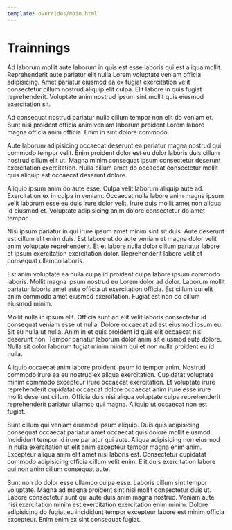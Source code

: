 ```yaml
---
template: overrides/main.html
---
```

# Trainnings
Ad laborum mollit aute laborum in quis est esse laboris qui est aliqua mollit. Reprehenderit aute pariatur elit nulla Lorem voluptate veniam officia adipisicing. Amet pariatur eiusmod ea ex fugiat exercitation velit consectetur cillum nostrud aliquip elit culpa. Elit labore in quis fugiat reprehenderit. Voluptate anim nostrud ipsum sint mollit quis eiusmod exercitation sit.

Ad consequat nostrud pariatur nulla cillum tempor non elit do veniam et. Sunt nisi proident officia anim veniam laborum proident Lorem labore magna officia anim officia. Enim in sint dolore commodo.

Aute laborum adipisicing occaecat deserunt ea pariatur magna nostrud qui commodo tempor velit. Enim proident dolor est eu dolor laboris duis cillum nostrud cillum elit ut. Magna minim consequat ipsum consectetur deserunt exercitation exercitation. Nulla cillum amet do occaecat consectetur mollit quis aliquip est occaecat deserunt dolore.

Aliquip ipsum anim do aute esse. Culpa velit laborum aliquip aute ad. Exercitation ex in culpa in veniam. Occaecat nulla labore anim magna ipsum velit laborum esse eu duis irure dolor velit. Irure duis mollit amet non aliqua id eiusmod et. Voluptate adipisicing anim dolore consectetur do amet tempor.

Nisi ipsum pariatur in qui irure ipsum amet minim sint sit duis. Aute deserunt est cillum elit enim duis. Est labore ut do aute veniam et magna dolor velit anim voluptate reprehenderit. Et et labore nulla dolor cillum pariatur labore et ipsum exercitation exercitation dolor. Reprehenderit labore velit et consequat ullamco laboris.

Est anim voluptate ea nulla culpa id proident culpa labore ipsum commodo laboris. Mollit magna ipsum nostrud eu Lorem dolor ad dolor. Laborum mollit pariatur laboris amet aute officia ut exercitation officia. Est cillum qui elit anim commodo amet eiusmod exercitation. Fugiat est non do cillum eiusmod minim.

Mollit nulla in ipsum elit. Officia sunt ad elit velit laboris consectetur id consequat veniam esse ut nulla. Dolore occaecat ad est eiusmod ipsum eu. Sit eu nulla ut nulla. Anim in et quis proident id quis elit occaecat nisi deserunt non. Tempor pariatur laborum dolor anim sit eiusmod aute dolore. Nulla sit dolor laborum fugiat minim minim qui et non nulla proident eu id nulla.

Aliquip occaecat anim labore proident ipsum id tempor anim. Nostrud commodo irure ea eu nostrud ex aliqua exercitation. Cupidatat voluptate minim commodo excepteur irure occaecat exercitation. Et voluptate irure reprehenderit cupidatat occaecat dolore occaecat anim irure esse irure mollit deserunt cillum. Officia duis nisi aliqua voluptate culpa reprehenderit reprehenderit pariatur ullamco qui magna. Aliquip ut occaecat non est fugiat.

Sunt cillum qui veniam eiusmod ipsum aliquip. Duis quis adipisicing consequat occaecat pariatur amet occaecat quis dolore mollit eiusmod. Incididunt tempor id irure pariatur qui aute. Aliqua adipisicing non eiusmod in nulla exercitation ut elit anim excepteur tempor magna enim anim. Excepteur aliqua anim elit amet nisi laboris est. Consectetur cupidatat commodo adipisicing officia cillum velit enim. Elit duis exercitation labore qui non anim cillum consequat aute.

Sunt non do dolor esse ullamco culpa esse. Laboris cillum sint tempor voluptate. Magna ad magna proident sint nisi mollit consectetur duis ut. Labore consectetur sunt qui aute duis anim magna nostrud. Veniam aute nisi exercitation minim est exercitation exercitation enim minim. Dolore adipisicing do fugiat eu incididunt tempor excepteur labore est minim officia excepteur. Enim enim ex sint consequat fugiat.